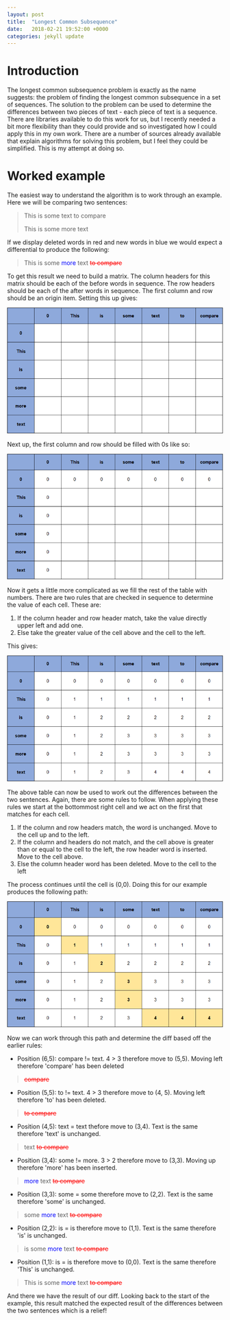 ```yaml
---
layout: post
title:  "Longest Common Subsequence"
date:   2018-02-21 19:52:00 +0000
categories: jekyll update
---
```


# Introduction

The longest common subsequence problem is exactly as the name suggests: the problem of finding the longest common
subsequence in a set of sequences. The solution to the problem can be used to determine the differences
between two pieces of text - each piece of text is a sequence. There are libraries available to do this work for us,
but I recently needed a bit more flexibility than they could provide and so investigated how I could apply this in
my own work. There are a number of sources already available that explain algorithms for solving this problem, but I
feel they could be simplified. This is my attempt at doing so.

# Worked example

The easiest way to understand the algorithm is to work through an example. Here we will be comparing two sentences:

> This is some text to compare
>
> This is some more text

If we display deleted words in red and new words in blue we would expect a differential to produce the following:

> This is some <span style="color:blue">more</span> text <span style="color:red">~~to compare~~</span>

To get this result we need to build a matrix. The column headers for this matrix should be each of
the before words in sequence. The row headers should be each of the after words in sequence. The
first column and row should be an origin item. Setting this up gives:

![Matrix 1](/assets/lcs-1.png)

Next up, the first column and row should be filled with 0s like so:

![Matrix 2](/assets/lcs-2.png)

Now it gets a little more complicated as we fill the rest of the table with numbers. There are two
rules that are checked in sequence to determine the value of each cell. These are:

1. If the column header and row header match, take the value directly upper left and add one.
2. Else take the greater value of the cell above and the cell to the left.

This gives:

![Matrix 1](/assets/lcs-3.png)

The above table can now be used to work out the differences between the two sentences. Again, there
are some rules to follow. When applying these rules we start at the bottommost right cell and we act
on the first that matches for each cell.

1. If the column and row headers match, the word is unchanged. Move to the cell up and to the left.
2. If the column and headers do not match, and the cell above is greater than or equal to the cell to the left, the row header word is inserted. Move to the cell above.
3. Else the column header word has been deleted. Move to the cell to the left

The process continues until the cell is (0,0). Doing this for our example produces the following path:

![Matrix 1](/assets/lcs-4.png)

Now we can work through this path and determine the diff based off the earlier rules:

- Position (6,5): compare != text. 4 > 3 therefore move to (5,5). Moving left therefore 'compare' has been deleted

> <span style="color:red">~~compare~~</span>

- Position (5,5): to != text. 4 > 3 therefore move to (4, 5). Moving left therefore 'to' has been deleted.

> <span style="color:red">~~to compare~~</span>

- Position (4,5): text = text thefore move to (3,4). Text is the same therefore 'text' is unchanged.

> text <span style="color:red">~~to compare~~</span>

- Position (3,4): some != more. 3 > 2 therefore move to (3,3). Moving up therefore 'more' has been inserted.

> <span style="color:blue">more</span> text <span style="color:red">~~to compare~~</span>

- Position (3,3): some = some therefore move to (2,2). Text is the same therefore 'some' is unchanged.

> some <span style="color:blue">more</span> text <span style="color:red">~~to compare~~</span>

- Position (2,2): is = is therefore move to (1,1). Text is the same therefore 'is' is unchanged.

> is some <span style="color:blue">more</span> text <span style="color:red">~~to compare~~</span>

- Position (1,1): is = is therefore move to (0,0). Text is the same therefore 'This' is unchanged.

> This is some <span style="color:blue">more</span> text <span style="color:red">~~to compare~~</span>

And there we have the result of our diff. Looking back to the start of the example, this result matched the expected
result of the differences between the two sentences which is a relief!